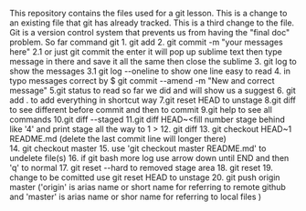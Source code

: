  
 This repository contains the files used for a git lesson.
 This is a change to an existing file that git has already tracked.
 This is a third change to the file.
 Git is a version control system that prevents us from having the "final doc" problem.
 So far command git 
    1. git add <filename>
	2. git commit -m "your messages here"
	2.1 or just git commit the enter it will pop up sublime text then type message in there and save it all the same then close the sublime 
	3. git log  to show the messages
	3.1 git log --oneline to show one line  easy to read
	4. in typo messages correct by 
		$ git commit --amend -m "New and correct message"
	5.git status to read so far we did and will show us a suggest
	6. git add .  to add everything in shortcut way
	7.git reset HEAD <file> to unstage
	8.git diff to see different before commit and then to commit 
	9.git help to see all commands
	10.git diff --staged
	11.git diff HEAD~<fill number stage behind like '4' and print stage all the way to 1 >
	12. git diff <commit hash>
	13. git checkout HEAD~1 README.md (delete the last commit line will longer there)   
	14. git checkout master
	15. use 'git checkout master README.md' to undelete file(s)
	16. if git bash more log use arrow down until END and then 'q' to normal 
	17.  git reset --hard  to removed stage area 
	18. git reset <hash> <file name>
	19. change to be comitted use git reset HEAD <file> to unstage
	20. git push origin master ('origin' is arias name or short name for referring to remote  github  and 'master' is arias name or shor name for referring to local files ) 
